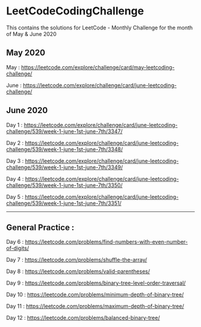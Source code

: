 # LeetCodeCodingChallenge

This contains the solutions for LeetCode - Monthly Challenge for the month of May & June 2020

May 2020
--------

May : https://leetcode.com/explore/challenge/card/may-leetcoding-challenge/

June : https://leetcode.com/explore/challenge/card/june-leetcoding-challenge/

June 2020 
---------

Day 1 : https://leetcode.com/explore/challenge/card/june-leetcoding-challenge/539/week-1-june-1st-june-7th/3347/

Day 2 : https://leetcode.com/explore/challenge/card/june-leetcoding-challenge/539/week-1-june-1st-june-7th/3348/

Day 3 : https://leetcode.com/explore/challenge/card/june-leetcoding-challenge/539/week-1-june-1st-june-7th/3349/

Day 4 : https://leetcode.com/explore/challenge/card/june-leetcoding-challenge/539/week-1-june-1st-june-7th/3350/

Day 5 : https://leetcode.com/explore/challenge/card/june-leetcoding-challenge/539/week-1-june-1st-june-7th/3351/

----------------------------------------------------------------------------------------------------------------------------------------
General Practice :
------------------

Day 6 : https://leetcode.com/problems/find-numbers-with-even-number-of-digits/

Day 7 : https://leetcode.com/problems/shuffle-the-array/

Day 8 : https://leetcode.com/problems/valid-parentheses/

Day 9 : https://leetcode.com/problems/binary-tree-level-order-traversal/

Day 10 : https://leetcode.com/problems/minimum-depth-of-binary-tree/

Day 11 : https://leetcode.com/problems/maximum-depth-of-binary-tree/

Day 12 : https://leetcode.com/problems/balanced-binary-tree/ 

